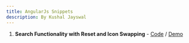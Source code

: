 ```yaml
---
title: AngularJs Snippets
description: By Kushal Jayswal
---
```


1. **Search Functionality with Reset and Icon Swapping** - [Code](https://github.com/kutec/angularjs-snippets/blob/master/searchbox-with-reset-icon/index.md) / [Demo](http://kutec.github.io/angularjs-snippets/searchbox-with-reset-icon/)
